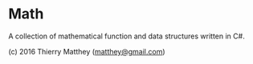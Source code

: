 # Math #

A collection of mathematical function and data structures written in C#.

(c) 2016 Thierry Matthey (matthey@gmail.com)